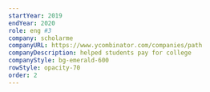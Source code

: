 ```yaml
---
startYear: 2019 
endYear: 2020
role: eng #3
company: scholarme
companyURL: https://www.ycombinator.com/companies/path
companyDescription: helped students pay for college
companyStyle: bg-emerald-600
rowStyle: opacity-70
order: 2
---
```

